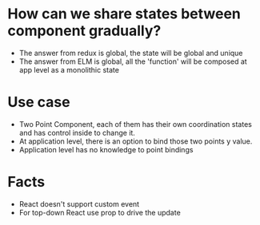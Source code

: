 # How can we share states between component gradually?
- The answer from redux is global, the state will be global and unique
- The answer from ELM is global, all the 'function' will be composed at app level as a monolithic state

# Use case
- Two Point Component, each of them has their own coordination states and has control inside to change it.
- At application level, there is an option to bind those two points y value.
- Application level has no knowledge to point bindings

# Facts
- React doesn't support custom event
- For top-down React use prop to drive the update
